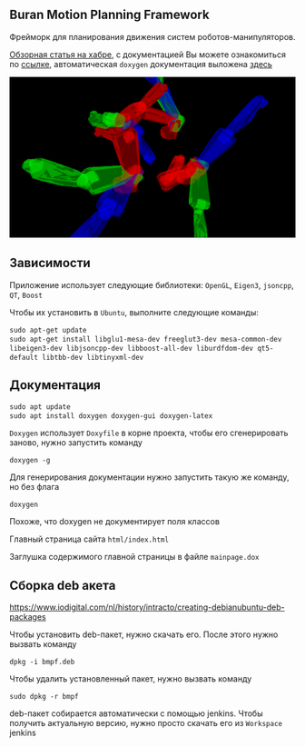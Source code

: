## Buran Motion Planning Framework

Фрейморк для планирования движения систем роботов-манипуляторов.

[Обзорная статья на хабре](https://habr.com/ru/articles/752996/), с документацией
Вы можете ознакомиться по [ссылке](https://habr.com/ru/articles/752996/), автоматическая
`doxygen` документация выложена [здесь](https://doc.bmpf.buran.center/)



![](img.png)
## Зависимости

Приложение использует следующие библиотеки: `OpenGL`, `Eigen3`, `jsoncpp`, `QT`, `Boost`

Чтобы их установить в `Ubuntu`, выполните следующие команды:

```
sudo apt-get update
sudo apt-get install libglu1-mesa-dev freeglut3-dev mesa-common-dev libeigen3-dev libjsoncpp-dev libboost-all-dev liburdfdom-dev qt5-default libtbb-dev libtinyxml-dev 
```

## Документация

```
sudo apt update
sudo apt install doxygen doxygen-gui doxygen-latex
```

`Doxygen` использует `Doxyfile` в корне проекта,
чтобы его сгенерировать заново, нужно запустить команду 

```
doxygen -g
```

Для генерирования документации нужно запустить такую же 
команду, но без флага

```
doxygen
```

Похоже, что doxygen не документирует поля классов

Главный страница сайта `html/index.html`

Заглушка содержимого главной страницы в файле `mainpage.dox`

## Сборка deb акета

https://www.iodigital.com/nl/history/intracto/creating-debianubuntu-deb-packages

Чтобы установить deb-пакет, нужно скачать его. После этого нужно вызвать команду

```
dpkg -i bmpf.deb
```

Чтобы удалить установленный пакет, нужно вызвать команду

```
sudo dpkg -r bmpf
```

deb-пакет собирается автоматически с помощью jenkins. Чтобы получить актуальную
версию, нужно просто скачать его из `Workspace` jenkins
